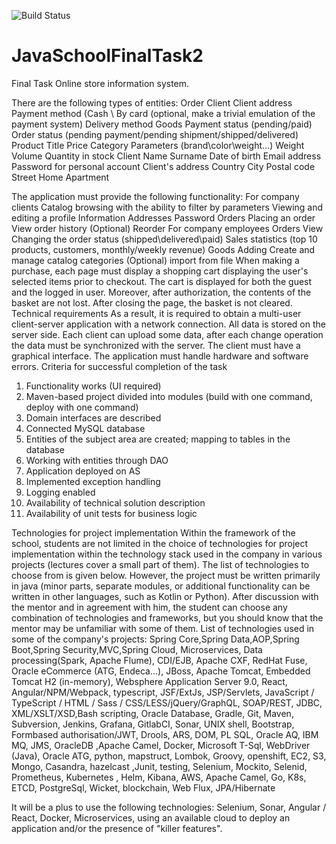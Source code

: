 ![Build Status](https://github.com/MiguelPelegrina/java_school_online_store_api/actions/workflows/ci.yaml/badge.svg)

# JavaSchoolFinalTask2
Final Task
Online store information system. 


There are the following types of entities:
Order
Client
Client address
Payment method (Cash \ By card (optional, make a trivial emulation of the payment system)
Delivery method
Goods
Payment status (pending/paid)
Order status (pending payment/pending shipment/shipped/delivered)
Product
Title
Price
Category
Parameters (brand\color\weight...)
Weight
Volume
Quantity in stock
Client
Name
Surname
Date of birth
Email address
Password for personal account
Client's address
Country
City
Postal code
Street
Home
Apartment


The application must provide the following functionality:
For company clients
Catalog browsing with the ability to filter by parameters
Viewing and editing a profile
Information
Addresses
Password
Orders
Placing an order
View order history
(Optional) Reorder
For company employees
Orders
View
Changing the order status (shipped\delivered\paid)
Sales statistics (top 10 products, customers, monthly/weekly revenue)
Goods
Adding
Create and manage catalog categories
(Optional) import from file
When making a purchase, each page must display a shopping cart displaying the user's selected items prior to checkout. The cart is displayed for both the guest and the logged in user. Moreover, after authorization, the contents of the basket are not lost. After closing the page, the basket is not cleared.
Technical requirements
As a result, it is required to obtain a multi-user client-server application with a network connection.
All data is stored on the server side. Each client can upload some data, after each change operation the data must be synchronized with the server.
The client must have a graphical interface.
The application must handle hardware and software errors. 
Criteria for successful completion of the task
1. Functionality works (UI required)
2. Maven-based project divided into modules (build with one command, deploy with one command)
3. Domain interfaces are described
4. Connected MySQL database
5. Entities of the subject area are created; mapping to tables in the database
6. Working with entities through DAO
7. Application deployed on AS
8. Implemented exception handling
9. Logging enabled
10. Availability of technical solution description
11. Availability of unit tests for business logic

Technologies for project implementation
Within the framework of the school, students are not limited in the choice of technologies for project implementation within the technology stack used in the company in various projects (lectures cover a small part of them). The list of technologies to choose from is given below. However, the project must be written primarily in java (minor parts, separate modules, or additional functionality can be written in other languages, such as Kotlin or Python). After discussion with the mentor and in agreement with him, the student can choose any combination of technologies and frameworks, but you should know that the mentor may be unfamiliar with some of them.
List of technologies used in some of the company's projects:
Spring Core,Spring Data,AOP,Spring Boot,Spring Security,MVC,Spring Cloud, Microservices, Data processing(Spark, Apache Flume), CDI/EJB, Apache CXF, RedHat Fuse, Oracle eCommerce (ATG, Endeca...), JBoss, Apache Tomcat, Embedded Tomcat	H2 (in-memory), Websphere Application Server 9.0, React, Angular/NPM/Webpack, typescript, JSF/ExtJs, JSP/Servlets, JavaScript / TypeScript / HTML / Sass / CSS/LESS/jQuery/GraphQL, SOAP/REST, JDBC, XML/XSLT/XSD,Bash scripting, Oracle Database, Gradle, Git, Maven, Subversion, Jenkins, Grafana, GitlabCI, Sonar, UNIX shell, Bootstrap, Formbased authorisation/JWT, Drools, ARS, DOM, PL SQL, Oracle AQ, IBM MQ, JMS, OracleDB ,Apache Camel, Docker, Microsoft T-Sql, WebDriver (Java), Oracle ATG, python, mapstruct, Lombok, Groovy, openshift, EC2, S3, Mongo, Casandra, hazelcast ,Junit, testing, Selenium, Mockito, Selenid, Prometheus, Kubernetes , Helm, Kibana, AWS, Apache Camel, Go, K8s, ETCD, PostgreSql, Wicket, blockchain, Web Flux, JPA/Hibernate

It will be a plus to use the following technologies: Selenium, Sonar, Angular / React, Docker, Microservices, using an available cloud to deploy an application and/or the presence of "killer features".
